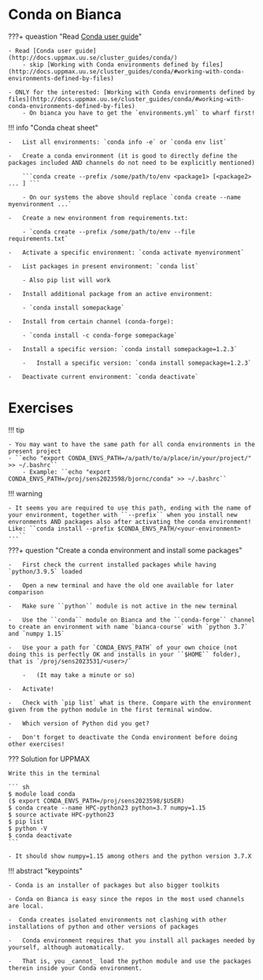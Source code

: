 # Conda on Bianca

???+ queastion "Read [Conda user guide](http://docs.uppmax.uu.se/cluster_guides/conda/)"

    - Read [Conda user guide](http://docs.uppmax.uu.se/cluster_guides/conda/)
        - skip [Working with Conda environments defined by files](http://docs.uppmax.uu.se/cluster_guides/conda/#working-with-conda-environments-defined-by-files)
    
    - ONLY for the interested: [Working with Conda environments defined by files](http://docs.uppmax.uu.se/cluster_guides/conda/#working-with-conda-environments-defined-by-files)
        - On bianca you have to get the `environments.yml` to wharf first!


!!! info "Conda cheat sheet"

    -   List all environments: `conda info -e` or `conda env list`

    -   Create a conda environment (it is good to directly define the packages included AND channels do not need to be explicitly mentioned)
    
        ```conda create --prefix /some/path/to/env <package1> [<package2> ... ] ```
       
        - On our systems the above should replace `conda create --name myenvironment ...`
       
    -   Create a new environment from requirements.txt:
   
        - `conda create --prefix /some/path/to/env --file requirements.txt`

    -   Activate a specific environment: `conda activate myenvironment`

    -   List packages in present environment: `conda list`

        - Also pip list will work

    -   Install additional package from an active environment: 
    
        - `conda install somepackage`

    -   Install from certain channel (conda-forge):
       
        - `conda install -c conda-forge somepackage`

    -   Install a specific version: `conda install somepackage=1.2.3`

        -   Install a specific version: `conda install somepackage=1.2.3`

    -   Deactivate current environment: `conda deactivate`




# Exercises

!!! tip

    - You may want to have the same path for all conda environments in the present project
    - ``echo "export CONDA_ENVS_PATH=/a/path/to/a/place/in/your/project/" >> ~/.bashrc`` 
        - Example: ``echo "export CONDA_ENVS_PATH=/proj/sens2023598/bjornc/conda" >> ~/.bashrc``

!!! warning

    - It seems you are required to use this path, ending with the name of your environment, together with ``--prefix`` when you install new envronments AND packages also after activating the conda environment!
    Like: ``conda install --prefix $CONDA_ENVS_PATH/<your-environment> ...``


???+ question "Create a conda environment and install some packages"

    -   First check the current installed packages while having `python/3.9.5` loaded

    -   Open a new terminal and have the old one available for later comparison

    -   Make sure ``python`` module is not active in the new terminal

    -   Use the ``conda`` module on Bianca and the ``conda-forge`` channel to create an environment with name `bianca-course` with `python 3.7` and `numpy 1.15`

    -   Use your a path for `CONDA_ENVS_PATH` of your own choice (not doing this is perfectly OK and installs in your ``$HOME`` folder), that is `/proj/sens2023531/<user>/` 
        
        -   (It may take a minute or so)

    -   Activate!

    -   Check with `pip list` what is there. Compare with the environment given from the python module in the first terminal window.

    -   Which version of Python did you get?

    -   Don't forget to deactivate the Conda environment before doing other exercises!


??? Solution for UPPMAX

    Write this in the terminal

    ``` sh
    $ module load conda
    ($ export CONDA_ENVS_PATH=/proj/sens2023598/$USER)
    $ conda create --name HPC-python23 python=3.7 numpy=1.15
    $ source activate HPC-python23
    $ pip list
    $ python -V
    $ conda deactivate
    ```

    - It should show numpy=1.15 among others and the python version 3.7.X





!!! abstract "keypoints"
    
    - Conda is an installer of packages but also bigger toolkits

    - Conda on Bianca is easy since the repos in the most used channels are local.

    -  Conda creates isolated environments not clashing with other installations of python and other versions of packages

    -   Conda environment requires that you install all packages needed by yourself, although automatically.
    
    -   That is, you _cannot_ load the python module and use the packages therein inside your Conda environment.

